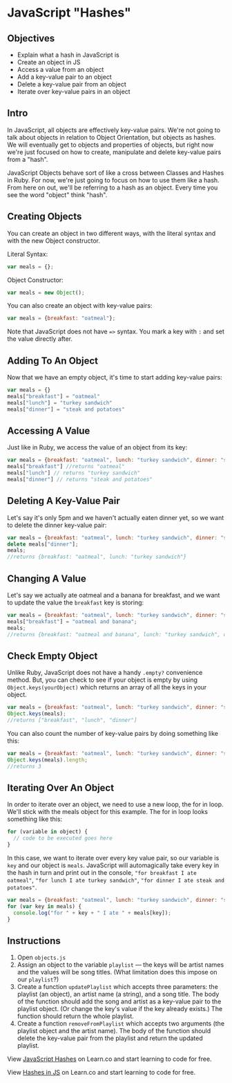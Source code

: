 # JavaScript "Hashes"

## Objectives
+ Explain what a hash in JavaScript is
+ Create an object in JS
+ Access a value from an object
+ Add a key-value pair to an object
+ Delete a key-value pair from an object
+ Iterate over key-value pairs in an object

## Intro

In JavaScript, all objects are effectively key-value pairs. We're not going to talk about objects in relation to Object Orientation, but objects as hashes. We will eventually get to objects and properties of objects, but right now we're just focused on how to create, manipulate and delete key-value pairs from a "hash".

JavaScript Objects behave sort of like a cross between Classes and Hashes in Ruby. For now, we're just going to focus on how to use them like a hash. From here on out, we'll be referring to a hash as an object. Every time you see the word "object" think "hash".



## Creating Objects

You can create an object in two different ways, with the literal syntax and with the new Object constructor.

Literal Syntax:
```js
var meals = {};
```

Object Constructor:
```js
var meals = new Object();
```

You can also create an object with key-value pairs:

```js
var meals = {breakfast: "oatmeal"};
```

Note that JavaScript does not have `=>` syntax. You mark a key with `:` and set the value directly after.

## Adding To An Object

Now that we have an empty object, it's time to start adding key-value pairs:

```js
var meals = {}
meals["breakfast"] = "oatmeal"
meals["lunch"] = "turkey sandwich"
meals["dinner"] = "steak and potatoes"
```

## Accessing A Value
Just like in Ruby, we access the value of an object from its key:

```js
var meals = {breakfast: "oatmeal", lunch: "turkey sandwich", dinner: "steak and potatoes"}
meals["breakfast"] //returns "oatmeal"
meals["lunch"] // returns "turkey sandwich"
meals["dinner"] // returns "steak and potatoes"
```

## Deleting A Key-Value Pair

Let's say it's only 5pm and we haven't actually eaten dinner yet, so we want to delete the dinner key-value pair:

```js
var meals = {breakfast: "oatmeal", lunch: "turkey sandwich", dinner: "steak and potatoes"};
delete meals["dinner"];
meals;
//returns {breakfast: "oatmeal", lunch: "turkey sandwich"}
```
## Changing A Value


Let's say we actually ate oatmeal and a banana for breakfast, and we want to update the value the `breakfast` key is storing:

```js
var meals = {breakfast: "oatmeal", lunch: "turkey sandwich", dinner: "steak and potatoes"};
meals["breakfast"] = "oatmeal and banana";
meals;
//returns {breakfast: "oatmeal and banana", lunch: "turkey sandwich", dinner: "steak and potatoes"}
```

## Check Empty Object

Unlike Ruby, JavaScript does not have a handy `.empty?` convenience method. But, you can check to see if your object is empty by using `Object.keys(yourObject)` which returns an array of all the keys in your object.

```js
var meals = {breakfast: "oatmeal", lunch: "turkey sandwich", dinner: "steak and potatoes"};
Object.keys(meals);
//returns ["breakfast", "lunch", "dinner"]
```

You can also count the number of key-value pairs by doing something like this:

```js
var meals = {breakfast: "oatmeal", lunch: "turkey sandwich", dinner: "steak and potatoes"};
Object.keys(meals).length;
//returns 3
```

## Iterating Over An Object

In order to iterate over an object, we need to use a new loop, the for in loop. We'll stick with the meals object for this example. The for in loop looks something like this:

```js
for (variable in object) {
  // code to be executed goes here
}
```
In this case, we want to iterate over every key value pair, so our variable is `key` and our object is `meals`. JavaScript will automagically take every key in the hash in turn and print out in the console, `"for breakfast I ate oatmeal"`, `"for lunch I ate turkey sandwich"`, `"for dinner I ate steak and potatoes"`.


```js
var meals = {breakfast: "oatmeal", lunch: "turkey sandwich", dinner: "steak and potatoes"};
for (var key in meals) {
  console.log("for " + key + " I ate " + meals[key]);
}
```


## Instructions

1. Open `objects.js`
2. Assign an object to the variable `playlist` — the keys will be artist names and the values will be song titles. (What limitation does this impose on our `playlist`?)
3. Create a function `updatePlaylist` which accepts three parameters: the playlist (an object), an artist name (a string), and a song title. The body of the function should add the song and artist as a key-value pair to the playlist object. (Or change the key's value if the key already exists.) The function should return the whole playlist.
4. Create a function `removeFromPlaylist` which accepts two arguments (the playlist object and the artist name). The body of the function should delete the key-value pair from the playlist and return the updated playlist.

<p data-visibility='hidden'>View <a href='https://learn.co/lessons/js-hashes-readme' title='JavaScript Hashes'>JavaScript Hashes</a> on Learn.co and start learning to code for free.</p>

<p class='util--hide'>View <a href='https://learn.co/lessons/js-hashes-readme'>Hashes in JS</a> on Learn.co and start learning to code for free.</p>
